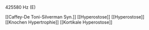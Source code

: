 425580 Hz (E)

[[Caffey-De Toni-Silverman Syn.]]
[[Hyperostose]]
[[Hyperostose]]
[[Knochen Hypertrophie]]
[[Kortikale Hyperostose]]